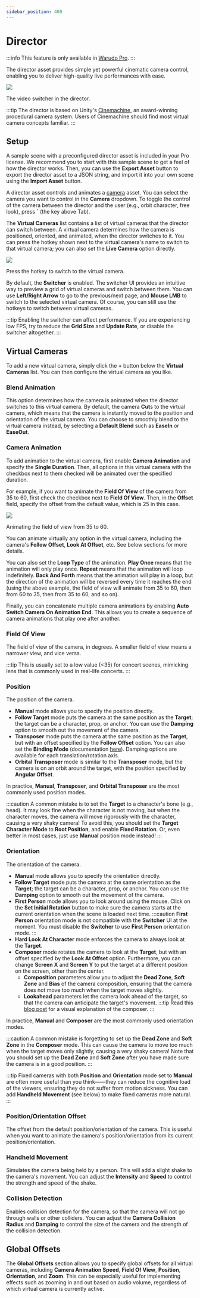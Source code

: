 ```yaml
---
sidebar_position: 400
---
```


# Director

:::info
This feature is only available in [Warudo Pro](../pro).
:::

The director asset provides simple yet powerful cinematic camera control, enabling you to deliver high-quality live performances with ease.

![](/doc-img/en-director-1.png)
<p class="img-desc">The video switcher in the director.</p>

:::tip
The director is based on Unity's [Cinemachine](https://unity.com/unity/features/editor/art-and-design/cinemachine), an award-winning procedural camera system. Users of Cinemachine should find most virtual camera concepts familiar.
:::

## Setup

A sample scene with a preconfigured director asset is included in your Pro license. We recommend you to start with this sample scene to get a feel of how the director works. Then, you can use the **Export Asset** button to export the director asset to a JSON string, and import it into your own scene using the **Import Asset** button.

A director asset controls and animates a [camera](./camera) asset. You can select the camera you want to control in the **Camera** dropdown. To toggle the control of the camera between the director and the user (e.g., orbit character, free look), press **`** (the key above Tab).

The **Virtual Cameras** list contains a list of virtual cameras that the director can switch between. A virtual camera determines how the camera is positioned, oriented, and animated, when the director switches to it. You can press the hotkey shown next to the virtual camera's name to switch to that virtual camera; you can also set the **Live Camera** option directly.

![](/doc-img/en-director-2.png)
<p class="img-desc">Press the hotkey to switch to the virtual camera.</p>

By default, the **Switcher** is enabled. The switcher UI provides an intuitive way to preview a grid of virtual cameras and switch between them. You can use **Left/Right Arrow** to go to the previous/next page, and **Mouse LMB** to switch to the selected virtual camera. Of course, you can still use the hotkeys to switch between virtual cameras.

:::tip
Enabling the switcher can affect performance. If you are experiencing low FPS, try to reduce the **Grid Size** and **Update Rate**, or disable the switcher altogether.
:::

## Virtual Cameras

To add a new virtual camera, simply click the **+** button below the **Virtual Cameras** list. You can then configure the virtual camera as you like.

### Blend Animation

This option determines how the camera is animated when the director switches to this virtual camera. By default, the camera **Cut**s to the virtual camera, which means that the camera is instantly moved to the position and orientation of the virtual camera. You can choose to smoothly blend to the virtual camera instead, by selecting a **Default Blend** such as **EaseIn** or **EaseOut**.

### Camera Animation

To add animation to the virtual camera, first enable **Camera Animation** and specify the **Single Duration**. Then, all options in this virtual camera with the checkbox next to them checked will be animated over the specified duration.

For example, if you want to animate the **Field Of View** of the camera from 35 to 60, first check the checkbox next to **Field Of View**. Then, in the **Offset** field, specify the offset from the default value, which is 25 in this case.

![](/doc-img/en-director-3.png)
<p class="img-desc">Animating the field of view from 35 to 60.</p>

You can animate virtually any option in the virtual camera, including the camera's **Follow Offset**, **Look At Offset**, etc. See below sections for more details.

You can also set the **Loop Type** of the animation. **Play Once** means that the animation will only play once. **Repeat** means that the animation will loop indefinitely. **Back And Forth** means that the animation will play in a loop, but the direction of the animation will be reversed every time it reaches the end (using the above example, the field of view will animate from 35 to 60, then from 60 to 35, then from 35 to 60, and so on).

Finally, you can concatenate multiple camera animations by enabling **Auto Switch Camera On Animation End**. This allows you to create a sequence of camera animations that play one after another.

### Field Of View

The field of view of the camera, in degrees. A smaller field of view means a narrower view, and vice versa.

:::tip
This is usually set to a low value (\<35) for concert scenes, mimicking lens that is commonly used in real-life concerts.
:::

### Position

The position of the camera.

* **Manual** mode allows you to specify the position directly.
* **Follow Target** mode puts the camera at the same position as the **Target**; the target can be a character, prop, or anchor. You can use the **Damping** option to smooth out the movement of the camera.
* **Transposer** mode puts the camera at the same position as the **Target**, but with an offset specified by the **Follow Offset** option. You can also set the **Binding Mode** (documentation [here](https://docs.unity.cn/Packages/com.unity.cinemachine@2.8/manual/CinemachineBindingModes.html)). Damping options are available for each translation/rotation axis.
* **Orbital Transposer** mode is similar to the **Transposer** mode, but the camera is on an orbit around the target, with the position specified by **Angular Offset**.

In practice, **Manual**, **Transposer**, and **Orbital Transposer** are the most commonly used position modes.

:::caution
A common mistake is to set the **Target** to a character's bone (e.g., head). It may look fine when the character is not moving, but when the character moves, the camera will move rigorously with the character, causing a very shaky camera! To avoid this, you should set the **Target Character Mode** to **Root Position**, and enable **Fixed Rotation**. Or, even better in most cases, just use **Manual** position mode instead!
:::

### Orientation

The orientation of the camera.

* **Manual** mode allows you to specify the orientation directly.
* **Follow Target** mode puts the camera at the same orientation as the **Target**; the target can be a character, prop, or anchor. You can use the **Damping** option to smooth out the movement of the camera.
* **First Person** mode allows you to look around using the mouse. Click on the **Set Initial Rotation** button to make sure the camera starts at the current orientation when the scene is loaded next time.
  :::caution
  **First Person** orientation mode is not compatible with the **Switcher** UI at the moment. You must disable the **Switcher** to use **First Person** orientation mode.
  :::
* **Hard Look At Character** mode enforces the camera to always look at the **Target**.
* **Composer** mode rotates the camera to look at the **Target**, but with an offset specified by the **Look At Offset** option. Furthermore, you can change **Screen X** and **Screen Y** to put the target at a different position on the screen, other than the center.
  - **Composition** parameters allow you to adjust the **Dead Zone**, **Soft Zone** and **Bias** of the camera composition, ensuring that the camera does not move too much when the target moves slightly.
  - **Lookahead** parameters let the camera look ahead of the target, so that the camera can anticipate the target's movement.
  :::tip
  Read this [blog post](https://blogs.unity3d.com/2019/07/24/understanding-cinemachine-fundamentals/) for a visual explanation of the composer.
  :::

In practice, **Manual** and **Composer** are the most commonly used orientation modes.

:::caution
A common mistake is forgetting to set up the **Dead Zone** and **Soft Zone** in the **Composer** mode. This can cause the camera to move too much when the target moves only slightly, causing a very shaky camera! Note that you should set up the **Dead Zone** and **Soft Zone** after you have made sure the camera is in a good position.
:::

:::tip
Fixed cameras with both **Position** and **Orientation** mode set to **Manual** are often more useful than you think——they can reduce the cognitive load of the viewers, ensuring they do not suffer from motion sickness. You can add **Handheld Movement** (see below) to make fixed cameras more natural.
:::

### Position/Orientation Offset

The offset from the default position/orientation of the camera. This is useful when you want to animate the camera's position/orientation from its current position/orientation.

### Handheld Movement

Simulates the camera being held by a person. This will add a slight shake to the camera's movement. You can adjust the **Intensity** and **Speed** to control the strength and speed of the shake.

### Collision Detection

Enables collision detection for the camera, so that the camera will not go through walls or other colliders. You can adjust the **Camera Collision Radius** and **Damping** to control the size of the camera and the strength of the collision detection.

## Global Offsets

The **Global Offsets** section allows you to specify global offsets for all virtual cameras, including **Camera Animation Speed**, **Field Of View**, **Position**, **Orientation**, and **Zoom**. This can be especially useful for implementing effects such as zooming in and out based on audio volume, regardless of which virtual camera is currently active.
